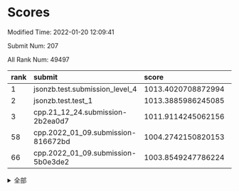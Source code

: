 # Scores

Modified Time: 2022-01-20 12:09:41

Submit Num: 207

All Rank Num: 49497

| rank |               submit               |       score        |       sigma        | pk_num |
| :--- | :--------------------------------- | :----------------- | :----------------- | :----- |
| 1    | jsonzb.test.submission_level_4     | 1013.4020708872994 | 0.8368649818592815 | 957    |
| 2    | jsonzb.test.test_1                 | 1013.3885986245085 | 0.8055074392454795 | 953    |
| 3    | cpp.21_12_24.submission-2b2ea0d7   | 1011.9114245062156 | 0.7949314570450137 | 955    |
| 58   | cpp.2022_01_09.submission-816672bd | 1004.2742150820153 | 0.7138652245534816 | 955    |
| 66   | cpp.2022_01_09.submission-5b0e3de2 | 1003.8549247786224 | 0.7033784411213624 | 966    |


<details>
<summary>全部</summary>

| rank |                 submit                 |       score        |       sigma        | pk_num |
| :--- | :------------------------------------- | :----------------- | :----------------- | :----- |
| 1    | jsonzb.test.submission_level_4         | 1013.4020708872994 | 0.8368649818592815 | 957    |
| 2    | jsonzb.test.test_1                     | 1013.3885986245085 | 0.8055074392454795 | 953    |
| 3    | cpp.21_12_24.submission-2b2ea0d7       | 1011.9114245062156 | 0.7949314570450137 | 955    |
| 4    | gobigger.level_3.submission_level_3_38 | 1011.5527620510309 | 0.7734895959124231 | 954    |
| 5    | gobigger.level_3.submission_level_3_41 | 1011.3843621493804 | 0.7819463925916839 | 961    |
| 6    | gobigger.level_3.submission_level_3_35 | 1011.1880764468319 | 0.7714078375491517 | 954    |
| 7    | gobigger.level_3.submission_level_3_49 | 1011.1382825919351 | 0.7540451387133693 | 956    |
| 8    | gobigger.level_3.submission_level_3_24 | 1010.9904668583684 | 0.7965868163478795 | 950    |
| 9    | gobigger.level_3.submission_level_3_37 | 1010.773879129964  | 0.7706607339452058 | 958    |
| 10   | gobigger.level_3.submission_level_3_29 | 1010.7644772780479 | 0.7749188530192459 | 957    |
| 11   | gobigger.level_3.submission_level_3_1  | 1010.6471004547661 | 0.7580552448647002 | 960    |
| 12   | gobigger.level_3.submission_level_3_28 | 1010.6421537944724 | 0.7608123830150627 | 955    |
| 13   | gobigger.level_3.submission_level_3_16 | 1010.6294087454716 | 0.7842974456660932 | 957    |
| 14   | gobigger.level_3.submission_level_3_47 | 1010.5971799352603 | 0.7584966137251725 | 954    |
| 15   | gobigger.level_3.submission_level_3_36 | 1010.5669399990478 | 0.7951919069295256 | 959    |
| 16   | gobigger.level_3.submission_level_3_33 | 1010.5482962830773 | 0.7661407516446465 | 957    |
| 17   | gobigger.level_3.submission_level_3_42 | 1010.4488014745442 | 0.7609360420215004 | 951    |
| 18   | gobigger.level_3.submission_level_3_48 | 1010.3111137653874 | 0.7595989571739538 | 961    |
| 19   | gobigger.level_3.submission_level_3_21 | 1010.251640075043  | 0.761476138435256  | 957    |
| 20   | gobigger.level_3.submission_level_3_19 | 1010.0766319459792 | 0.7619741116789562 | 955    |
| 21   | gobigger.level_3.submission_level_3_10 | 1010.0395765599472 | 0.7442928138262425 | 960    |
| 22   | gobigger.level_3.submission_level_3_17 | 1010.0245635941818 | 0.7478516120954056 | 957    |
| 23   | gobigger.level_3.submission_level_3_22 | 1009.9591436988021 | 0.7594807470631039 | 962    |
| 24   | gobigger.level_3.submission_level_3_0  | 1009.8867136822081 | 0.7634851887794935 | 961    |
| 25   | gobigger.level_3.submission_level_3_11 | 1009.8514341293826 | 0.7699058595139038 | 953    |
| 26   | gobigger.level_3.submission_level_3_13 | 1009.7677620932676 | 0.7700969162618909 | 951    |
| 27   | gobigger.level_3.submission_level_3_20 | 1009.7399010104522 | 0.7329422728785788 | 955    |
| 28   | gobigger.level_3.submission_level_3_43 | 1009.6701087418905 | 0.7581504659108143 | 957    |
| 29   | gobigger.level_3.submission_level_3_4  | 1009.5787960288685 | 0.7380017331267605 | 959    |
| 30   | gobigger.level_3.submission_level_3_9  | 1009.5391773683218 | 0.7557429277668253 | 955    |
| 31   | gobigger.level_3.submission_level_3_45 | 1009.480506526569  | 0.7596664246848308 | 959    |
| 32   | gobigger.level_3.submission_level_3_34 | 1009.3914475470301 | 0.7423622970781159 | 959    |
| 33   | gobigger.level_3.submission_level_3_39 | 1009.3764403060572 | 0.7468243407545802 | 952    |
| 34   | gobigger.level_3.submission_level_3_23 | 1009.3164315770974 | 0.7344008907308136 | 960    |
| 35   | gobigger.level_3.submission_level_3_15 | 1009.295474476994  | 0.7446534147192223 | 950    |
| 36   | gobigger.level_3.submission_level_3_8  | 1009.2703978511195 | 0.7600218405021897 | 959    |
| 37   | gobigger.level_3.submission_level_3_25 | 1009.2581605380075 | 0.7602191606815576 | 949    |
| 38   | gobigger.level_3.submission_level_3_14 | 1009.241345452961  | 0.7413049928572063 | 957    |
| 39   | gobigger.level_3.submission_level_3_5  | 1009.185963959434  | 0.7394909963500884 | 957    |
| 40   | gobigger.level_3.submission_level_3_2  | 1009.1641966322718 | 0.7471685589401281 | 957    |
| 41   | gobigger.level_3.submission_level_3_40 | 1009.1329295614117 | 0.7544075045058929 | 961    |
| 42   | gobigger.level_3.submission_level_3_12 | 1009.1131847899316 | 0.7688853643487157 | 959    |
| 43   | gobigger.level_3.submission_level_3_30 | 1009.069432411714  | 0.7617223332662051 | 959    |
| 44   | gobigger.level_3.submission_level_3_3  | 1009.0336285446261 | 0.7532088350585786 | 956    |
| 45   | gobigger.level_3.submission_level_3_27 | 1009.0228557974325 | 0.7338877006985243 | 954    |
| 46   | gobigger.level_3.submission_level_3_18 | 1008.921368104122  | 0.7603255569139494 | 956    |
| 47   | gobigger.level_3.submission_level_3_31 | 1008.8556162142276 | 0.7573017299215852 | 961    |
| 48   | gobigger.level_3.submission_level_3_7  | 1008.6460817538649 | 0.7429161122893068 | 951    |
| 49   | gobigger.level_3.submission_level_3_44 | 1008.6368987543582 | 0.742667054150343  | 953    |
| 50   | gobigger.level_3.submission_level_3_6  | 1008.5244788042859 | 0.7450888310882144 | 956    |
| 51   | gobigger.level_3.submission_level_3_32 | 1008.5163181438227 | 0.7529998618145172 | 958    |
| 52   | gobigger.level_3.submission_level_3_46 | 1008.4055195549797 | 0.7398004256260161 | 961    |
| 53   | gobigger.level_3.submission_level_3_26 | 1008.1656907933941 | 0.748702180660299  | 957    |
| 54   | gobigger.level_1.submission_level_1_19 | 1004.6570948891468 | 0.73374000795551   | 953    |
| 55   | gobigger.level_1.submission_level_1_46 | 1004.632193307897  | 0.7159198342781788 | 956    |
| 56   | gobigger.level_1.submission_level_1_5  | 1004.5344885560434 | 0.7121586650207002 | 952    |
| 57   | gobigger.level_1.submission_level_1_23 | 1004.4778707178002 | 0.7253154387320762 | 956    |
| 58   | cpp.2022_01_09.submission-816672bd     | 1004.2742150820153 | 0.7138652245534816 | 955    |
| 59   | gobigger.level_1.submission_level_1_25 | 1004.1786276429985 | 0.7157486306625633 | 953    |
| 60   | gobigger.level_1.submission_level_1_10 | 1004.1189629436639 | 0.7145723521096957 | 958    |
| 61   | gobigger.level_1.submission_level_1_21 | 1004.0420077437794 | 0.7209398534557369 | 961    |
| 62   | gobigger.level_1.submission_level_1_41 | 1004.0220772694663 | 0.7205171605481996 | 957    |
| 63   | gobigger.level_1.submission_level_1_35 | 1004.0041799096606 | 0.7130775450919199 | 960    |
| 64   | gobigger.level_1.submission_level_1_13 | 1003.9386335802376 | 0.7090332771905016 | 957    |
| 65   | gobigger.level_1.submission_level_1_40 | 1003.8984747879124 | 0.7124212792043182 | 958    |
| 66   | cpp.2022_01_09.submission-5b0e3de2     | 1003.8549247786224 | 0.7033784411213624 | 966    |
| 67   | gobigger.level_1.submission_level_1_11 | 1003.7696140811553 | 0.7211868591141665 | 960    |
| 68   | gobigger.level_1.submission_level_1_20 | 1003.664201558178  | 0.7055573138943938 | 959    |
| 69   | gobigger.level_1.submission_level_1_8  | 1003.6453196591763 | 0.7189546188033552 | 960    |
| 70   | gobigger.level_1.submission_level_1_42 | 1003.5400964511359 | 0.72141748052201   | 955    |
| 71   | gobigger.level_1.submission_level_1_28 | 1003.4258741279951 | 0.722048607896485  | 962    |
| 72   | gobigger.level_1.submission_level_1_15 | 1003.397444336428  | 0.7184063417461288 | 960    |
| 73   | gobigger.level_1.submission_level_1_4  | 1003.3863494103983 | 0.708024370680686  | 958    |
| 74   | gobigger.level_1.submission_level_1_0  | 1003.3351461833406 | 0.7099546405603977 | 953    |
| 75   | gobigger.level_1.submission_level_1_2  | 1003.3010040340095 | 0.7123103813215024 | 959    |
| 76   | gobigger.level_1.submission_level_1_34 | 1003.2112138354496 | 0.7092698987764514 | 960    |
| 77   | gobigger.level_1.submission_level_1_36 | 1003.1991810850344 | 0.716668025869336  | 956    |
| 78   | gobigger.level_1.submission_level_1_29 | 1003.1524293695663 | 0.7143169818778714 | 956    |
| 79   | gobigger.level_1.submission_level_1_33 | 1003.110513049549  | 0.7069528628127965 | 954    |
| 80   | gobigger.level_1.submission_level_1_1  | 1003.1031238211559 | 0.7107881559032966 | 955    |
| 81   | gobigger.level_1.submission_level_1_22 | 1003.0831266091803 | 0.7103100549097502 | 960    |
| 82   | gobigger.level_1.submission_level_1_49 | 1003.0782496788996 | 0.7214284559859837 | 955    |
| 83   | gobigger.level_1.submission_level_1_43 | 1003.0740731435307 | 0.7164817988200031 | 954    |
| 84   | gobigger.level_1.submission_level_1_18 | 1003.0310787275637 | 0.7176033763504522 | 952    |
| 85   | gobigger.level_1.submission_level_1_37 | 1003.0032161004921 | 0.7214761437680086 | 956    |
| 86   | gobigger.level_1.submission_level_1_27 | 1002.9934092480682 | 0.7147408028470852 | 958    |
| 87   | gobigger.level_1.submission_level_1_39 | 1002.9733237924046 | 0.7101091037333079 | 956    |
| 88   | gobigger.level_1.submission_level_1_24 | 1002.9572512521552 | 0.7088060939113582 | 956    |
| 89   | gobigger.level_1.submission_level_1_38 | 1002.9480322078864 | 0.7180448373089449 | 957    |
| 90   | gobigger.level_1.submission_level_1_45 | 1002.856144931622  | 0.710712139897058  | 955    |
| 91   | gobigger.level_1.submission_level_1_3  | 1002.8350531150434 | 0.7053821273538273 | 956    |
| 92   | gobigger.level_1.submission_level_1_32 | 1002.7337753746816 | 0.7064238765170898 | 956    |
| 93   | gobigger.level_1.submission_level_1_9  | 1002.7217652949448 | 0.7186945227855823 | 956    |
| 94   | gobigger.level_1.submission_level_1_31 | 1002.6352080569693 | 0.6978360497991984 | 956    |
| 95   | gobigger.level_1.submission_level_1_48 | 1002.5798560224358 | 0.7099822958982457 | 958    |
| 96   | gobigger.level_1.submission_level_1_44 | 1002.5343894690288 | 0.7102236222577016 | 956    |
| 97   | gobigger.level_1.submission_level_1_30 | 1002.4759478265288 | 0.7017475343431011 | 957    |
| 98   | gobigger.level_1.submission_level_1_12 | 1002.4100912936112 | 0.7173733658510474 | 960    |
| 99   | gobigger.level_1.submission_level_1_26 | 1002.3976147272742 | 0.7142158751641654 | 955    |
| 100  | gobigger.level_1.submission_level_1_17 | 1002.388443583322  | 0.7145498562408514 | 958    |
| 101  | gobigger.level_1.submission_level_1_47 | 1002.3697100566153 | 0.7190718726069604 | 956    |
| 102  | gobigger.level_1.submission_level_1_16 | 1002.2990206784932 | 0.7183524715284878 | 959    |
| 103  | gobigger.level_1.submission_level_1_14 | 1002.1447060173828 | 0.7128754848937472 | 954    |
| 104  | gobigger.level_1.submission_level_1_7  | 1001.9959610264369 | 0.7100094384527159 | 959    |
| 105  | gobigger.level_1.submission_level_1_6  | 1001.9005720898374 | 0.7248813322735166 | 958    |
| 106  | gobigger.random.submission_random_3    | 997.422055224312   | 0.7195627343507955 | 957    |
| 107  | gobigger.random.submission_random_9    | 997.4187064669233  | 0.7064648581657036 | 950    |
| 108  | gobigger.random.submission_random_15   | 997.2329608902381  | 0.6978336535764175 | 957    |
| 109  | gobigger.random.submission_random_18   | 996.7336895638194  | 0.7050614629340374 | 957    |
| 110  | gobigger.random.submission_random_2    | 996.6906289160762  | 0.698322622298554  | 956    |
| 111  | gobigger.random.submission_random_31   | 996.6811115068289  | 0.7170031351424376 | 958    |
| 112  | gobigger.random.submission_random_35   | 996.6791510064326  | 0.7096104689077801 | 952    |
| 113  | gobigger.random.submission_random_28   | 996.584980545748   | 0.7126548724025663 | 959    |
| 114  | gobigger.random.submission_random_45   | 996.5653447572599  | 0.7046627358138098 | 958    |
| 115  | gobigger.random.submission_random_20   | 996.5581583590554  | 0.7017573871420569 | 959    |
| 116  | gobigger.random.submission_random_40   | 996.5249371606978  | 0.696849436089062  | 961    |
| 117  | gobigger.random.submission_random_4    | 996.5112357060203  | 0.7087948364660992 | 955    |
| 118  | gobigger.random.submission_random_6    | 996.458423260268   | 0.7248490663390226 | 953    |
| 119  | gobigger.random.submission_random_1    | 996.4504341904344  | 0.7005636720345604 | 957    |
| 120  | gobigger.random.submission_random_5    | 996.4360369948478  | 0.714954064588568  | 957    |
| 121  | gobigger.random.submission_random_0    | 996.3356082000587  | 0.7063814813315221 | 953    |
| 122  | gobigger.random.submission_random_47   | 996.2526292499477  | 0.6975683233846323 | 954    |
| 123  | gobigger.random.submission_random_17   | 996.2272439572714  | 0.7112010958739753 | 959    |
| 124  | gobigger.random.submission_random_36   | 996.1225478764056  | 0.7113627670236438 | 958    |
| 125  | gobigger.random.submission_random_39   | 996.0933207568962  | 0.7147775024487782 | 960    |
| 126  | gobigger.random.submission_random_26   | 996.0356930003974  | 0.6995444189685439 | 959    |
| 127  | gobigger.random.submission_random_14   | 995.9964700873903  | 0.7040977165245247 | 950    |
| 128  | gobigger.random.submission_random_30   | 995.9563975169823  | 0.7065887500996496 | 957    |
| 129  | gobigger.random.submission_random_48   | 995.9305874782727  | 0.7070682109668055 | 957    |
| 130  | gobigger.random.submission_random_49   | 995.9268770894981  | 0.7080912303856359 | 957    |
| 131  | gobigger.random.submission_random_44   | 995.9161983507005  | 0.7129266306935786 | 957    |
| 132  | gobigger.random.submission_random_12   | 995.8975030830261  | 0.7139774081270308 | 959    |
| 133  | gobigger.random.submission_random_46   | 995.8762413457874  | 0.7074339214237473 | 951    |
| 134  | gobigger.random.submission_random_23   | 995.8545899821744  | 0.7039050636364209 | 960    |
| 135  | gobigger.random.submission_random_32   | 995.8192666698673  | 0.7084925374154385 | 956    |
| 136  | gobigger.random.submission_random_34   | 995.7932447672866  | 0.7075623393667264 | 956    |
| 137  | gobigger.random.submission_random_19   | 995.7817820598008  | 0.7184760513365144 | 953    |
| 138  | gobigger.random.submission_random_16   | 995.7786808706786  | 0.7034767055463592 | 961    |
| 139  | gobigger.random.submission_random_10   | 995.7406630108818  | 0.7088211392426983 | 959    |
| 140  | gobigger.random.submission_random_24   | 995.6535489686645  | 0.7034182492546507 | 956    |
| 141  | gobigger.random.submission_random_11   | 995.6227018911449  | 0.7154482661041938 | 950    |
| 142  | gobigger.random.submission_random_13   | 995.6113438229233  | 0.7175331933054206 | 959    |
| 143  | gobigger.random.submission_random_22   | 995.6108820346785  | 0.7056998543537466 | 955    |
| 144  | gobigger.random.submission_random_37   | 995.5033412374066  | 0.7025319788965738 | 952    |
| 145  | gobigger.random.submission_random_43   | 995.4623707057917  | 0.7093442025955365 | 955    |
| 146  | gobigger.random.submission_random_29   | 995.3914720608482  | 0.7095050642366149 | 953    |
| 147  | gobigger.random.submission_random_42   | 995.3462687491041  | 0.7181205093055847 | 953    |
| 148  | gobigger.random.submission_random_27   | 995.3126725647096  | 0.7099836833779684 | 952    |
| 149  | gobigger.random.submission_random_21   | 995.123501817491   | 0.7070679952076936 | 959    |
| 150  | gobigger.random.submission_random_7    | 994.9564646724721  | 0.7139307919845009 | 954    |
| 151  | gobigger.random.submission_random_33   | 994.893403536787   | 0.714672891162587  | 957    |
| 152  | gobigger.random.submission_random_41   | 994.8786532471285  | 0.7125307893535537 | 953    |
| 153  | gobigger.random.submission_random_38   | 994.8329158740536  | 0.7152157569877642 | 961    |
| 154  | gobigger.random.submission_random_25   | 994.4963532148865  | 0.7261304877260373 | 959    |
| 155  | gobigger.level_2.submission_level_2_20 | 994.36218026857    | 0.7286613740717213 | 954    |
| 156  | gobigger.level_2.submission_level_2_31 | 993.7777457347681  | 0.7305641600831344 | 964    |
| 157  | gobigger.level_2.submission_level_2_22 | 993.7416492219061  | 0.7449046544371059 | 958    |
| 158  | gobigger.random.submission_random_8    | 993.7286236028225  | 0.7392249819267489 | 957    |
| 159  | gobigger.level_2.submission_level_2_4  | 993.6232813972758  | 0.7407948279093489 | 950    |
| 160  | gobigger.level_2.submission_level_2_9  | 993.5757399368099  | 0.7454260628100813 | 954    |
| 161  | gobigger.level_2.submission_level_2_45 | 993.5425713034427  | 0.7323124165861651 | 959    |
| 162  | gobigger.level_2.submission_level_2_10 | 993.452340195188   | 0.7492589237312555 | 951    |
| 163  | gobigger.level_2.submission_level_2_41 | 993.3014012463514  | 0.7343334485267975 | 954    |
| 164  | gobigger.level_2.submission_level_2_11 | 993.2066861818821  | 0.7336396693432516 | 958    |
| 165  | gobigger.level_2.submission_level_2_29 | 993.1160880868896  | 0.7490927824323216 | 956    |
| 166  | gobigger.level_2.submission_level_2_32 | 993.0827804517165  | 0.7324735886989722 | 958    |
| 167  | gobigger.level_2.submission_level_2_33 | 992.9761741832228  | 0.7549194417939304 | 956    |
| 168  | gobigger.level_2.submission_level_2_18 | 992.7623600626501  | 0.7340709037718013 | 957    |
| 169  | gobigger.level_2.submission_level_2_23 | 992.6134885786291  | 0.7449345444524468 | 962    |
| 170  | gobigger.level_2.submission_level_2_34 | 992.562064943288   | 0.7440653179552459 | 958    |
| 171  | gobigger.level_2.submission_level_2_8  | 992.548197164226   | 0.7635163590482463 | 956    |
| 172  | gobigger.level_2.submission_level_2_21 | 992.5328080064263  | 0.7397174547640576 | 957    |
| 173  | gobigger.level_2.submission_level_2_16 | 992.5296294658714  | 0.7335079845695608 | 961    |
| 174  | gobigger.level_2.submission_level_2_49 | 992.4969066228438  | 0.7401251688857361 | 955    |
| 175  | gobigger.level_2.submission_level_2_40 | 992.45370566602    | 0.7460818182598727 | 959    |
| 176  | gobigger.level_2.submission_level_2_26 | 992.2879273284392  | 0.7590224636847429 | 959    |
| 177  | gobigger.level_2.submission_level_2_13 | 992.2402043883839  | 0.760852448183931  | 960    |
| 178  | gobigger.level_2.submission_level_2_0  | 992.1091413445813  | 0.7544906704498917 | 957    |
| 179  | gobigger.level_2.submission_level_2_3  | 992.0760778792662  | 0.7437689148151211 | 954    |
| 180  | gobigger.level_2.submission_level_2_17 | 992.0644116124357  | 0.7382589152739848 | 953    |
| 181  | gobigger.level_2.submission_level_2_1  | 992.050076825673   | 0.7401668242687581 | 956    |
| 182  | gobigger.level_2.submission_level_2_46 | 992.0481817015739  | 0.7468614393149741 | 952    |
| 183  | gobigger.level_2.submission_level_2_47 | 992.0481011925737  | 0.7307492765921867 | 953    |
| 184  | gobigger.level_2.submission_level_2_14 | 992.0238928123542  | 0.7638589059896437 | 957    |
| 185  | gobigger.level_2.submission_level_2_42 | 992.0191344644321  | 0.7677469125326363 | 957    |
| 186  | gobigger.level_2.submission_level_2_30 | 991.8695560950115  | 0.7420287159829275 | 955    |
| 187  | gobigger.level_2.submission_level_2_35 | 991.8217650038513  | 0.7232380278766372 | 956    |
| 188  | gobigger.level_2.submission_level_2_44 | 991.745834702914   | 0.7351047688638648 | 953    |
| 189  | gobigger.level_2.submission_level_2_39 | 991.5629621011224  | 0.7576384621280435 | 955    |
| 190  | gobigger.level_2.submission_level_2_37 | 991.5271553816499  | 0.7393239415550992 | 958    |
| 191  | gobigger.level_2.submission_level_2_36 | 991.5132430716475  | 0.7544645821553181 | 960    |
| 192  | gobigger.level_2.submission_level_2_5  | 991.412187547078   | 0.7506991937569034 | 958    |
| 193  | gobigger.level_2.submission_level_2_28 | 991.344392745491   | 0.7392012667444527 | 954    |
| 194  | gobigger.level_2.submission_level_2_19 | 991.3101505651016  | 0.7617805644250065 | 959    |
| 195  | gobigger.level_2.submission_level_2_24 | 991.1597473168547  | 0.7368795265016423 | 951    |
| 196  | gobigger.level_2.submission_level_2_43 | 991.1467443590652  | 0.7738837648137694 | 960    |
| 197  | gobigger.level_2.submission_level_2_2  | 991.0932198677941  | 0.7555562448043194 | 952    |
| 198  | gobigger.level_2.submission_level_2_27 | 991.074341693688   | 0.7485137767091984 | 957    |
| 199  | gobigger.level_2.submission_level_2_25 | 991.06464898646    | 0.7550941769361216 | 958    |
| 200  | gobigger.level_2.submission_level_2_38 | 991.0536399509058  | 0.7588907650025333 | 960    |
| 201  | gobigger.level_2.submission_level_2_6  | 991.0091060205647  | 0.7522621201499667 | 956    |
| 202  | gobigger.level_2.submission_level_2_15 | 991.001708510877   | 0.7662495561942043 | 955    |
| 203  | gobigger.level_2.submission_level_2_7  | 990.8027434198331  | 0.7697075683481558 | 951    |
| 204  | gobigger.level_2.submission_level_2_12 | 990.522408724796   | 0.7647519045258144 | 954    |
| 205  | gobigger.level_2.submission_level_2_48 | 990.1547733277213  | 0.7746913659052849 | 963    |
| 206  | gobigger.none.submission_none_0        | 977.808226533769   | 1.38063039046105   | 955    |
| 207  | gobigger.none.submission_none_1        | 976.0599203961575  | 1.4064348531550062 | 955    |

</details>
